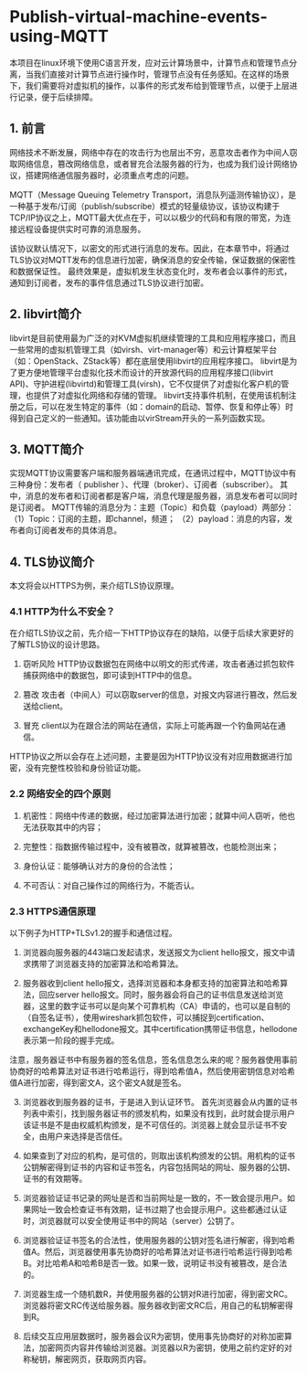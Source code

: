 # Publish-virtual-machine-events-using-MQTT
本项目在linux环境下使用C语言开发，应对云计算场景中，计算节点和管理节点分离，当我们直接对计算节点进行操作时，管理节点没有任务感知。在这样的场景下，我们需要将对虚拟机的操作，以事件的形式发布给到管理节点，以便于上层进行记录，便于后续排障。

## 1. 前言
网络技术不断发展，网络中存在的攻击行为也层出不穷，恶意攻击者作为中间人窃取网络信息，篡改网络信息，或者冒充合法服务器的行为，也成为我们设计网络协议，搭建网络通信服务器时，必须重点考虑的问题。

MQTT（Message Queuing Telemetry Transport，消息队列遥测传输协议），是一种基于发布/订阅（publish/subscribe）模式的轻量级协议，该协议构建于TCP/IP协议之上，MQTT最大优点在于，可以以极少的代码和有限的带宽，为连接远程设备提供实时可靠的消息服务。

该协议默认情况下，以密文的形式进行消息的发布。因此，在本章节中，将通过TLS协议对MQTT发布的信息进行加密，确保消息的安全传输，保证数据的保密性和数据保证性。
最终效果是，虚拟机发生状态变化时，发布者会以事件的形式，通知到订阅者，发布的事件信息通过TLS协议进行加密。

## 2. libvirt简介
libvirt是目前使用最为广泛的对KVM虚拟机继续管理的工具和应用程序接口，而且一些常用的虚拟机管理工具（如virsh、virt-manager等）和云计算框架平台（如：OpenStack、ZStack等）都在底层使用libvirt的应用程序接口。
libvirt是为了更方便地管理平台虚拟化技术而设计的开放源代码的应用程序接口(libvirt API)、守护进程(libvirtd)和管理工具(virsh)，它不仅提供了对虚拟化客户机的管理，也提供了对虚拟化网络和存储的管理。
libvirt支持事件机制，在使用该机制注册之后，可以在发生特定的事件（如：domain的启动、暂停、恢复和停止等）时得到自己定义的一些通知。该功能由以virStream开头的一系列函数实现。

## 3. MQTT简介
实现MQTT协议需要客户端和服务器端通讯完成，在通讯过程中，MQTT协议中有三种身份：发布者（ publisher ）、代理（broker）、订阅者（subscriber）。
其中，消息的发布者和订阅者都是客户端，消息代理是服务器，消息发布者可以同时是订阅者。
MQTT传输的消息分为：主题（Topic）和负载（payload）两部分：
（1）Topic：订阅的主题，即channel，频道；
（2）payload：消息的内容，发布者向订阅者发布的具体消息。

## 4. TLS协议简介
本文将会以HTTPS为例，来介绍TLS协议原理。
### 4.1 HTTP为什么不安全？
在介绍TLS协议之前，先介绍一下HTTP协议存在的缺陷，以便于后续大家更好的了解TLS协议的设计思路。
1) 窃听风险
HTTP协议数据包在网络中以明文的形式传递，攻击者通过抓包软件捕获网络中的数据包，即可读到HTTP中的信息。
 
2) 篡改
攻击者（中间人）可以窃取server的信息，对报文内容进行篡改，然后发送给client。
 
3) 冒充
client以为在跟合法的网站在通信，实际上可能再跟一个钓鱼网站在通信。
 
HTTP协议之所以会存在上述问题，主要是因为HTTP协议没有对应用数据进行加密，没有完整性校验和身份验证功能。

### 2.2 网络安全的四个原则
1) 机密性：网络中传递的数据，经过加密算法进行加密；就算中间人窃听，他也无法获取其中的内容；

2) 完整性：指数据传输过程中，没有被篡改，就算被篡改，也能检测出来；

3) 身份认证：能够确认对方的身份的合法性；

4) 不可否认：对自己操作过的网络行为，不能否认。

### 2.3 HTTPS通信原理
以下例子为HTTP+TLSv1.2的握手和通信过程。

1) 浏览器向服务器的443端口发起请求，发送报文为client hello报文，报文中请求携带了浏览器支持的加密算法和哈希算法。 

2) 服务器收到client hello报文，选择浏览器和本身都支持的加密算法和哈希算法，回应server hello报文。同时，服务器会将自己的证书信息发送给浏览器，这里的数字证书可以是向某个可靠机构（CA）申请的，也可以是自制的（自签名证书），使用wireshark抓包软件，可以捕捉到certification、exchangeKey和hellodone报文。其中certification携带证书信息，hellodone表示第一阶段的握手完成。

注意，服务器证书中有服务器的签名信息，签名信息怎么来的呢？服务器使用事前协商好的哈希算法对证书进行哈希运行，得到哈希值A，然后使用密钥信息对哈希值A进行加密，得到密文A，这个密文A就是签名。

3) 浏览器收到服务器的证书，于是进入到认证环节。 首先浏览器会从内置的证书列表中索引，找到服务器证书的颁发机构，如果没有找到，此时就会提示用户该证书是不是由权威机构颁发，是不可信任的。浏览器上就会显示证书不安全，由用户来选择是否信任。

4) 如果查到了对应的机构，是可信的，则取出该机构颁发的公钥。用机构的证书公钥解密得到证书的内容和证书签名，内容包括网站的网址、服务器的公钥、证书的有效期等。

5) 浏览器验证证书记录的网址是否和当前网址是一致的，不一致会提示用户。如果网址一致会检查证书有效期，证书过期了也会提示用户。这些都通过认证时，浏览器就可以安全使用证书中的网站（server）公钥了。

6) 浏览器验证证书签名的合法性，使用服务器的公钥对签名进行解密，得到哈希值A。然后，浏览器使用事先协商好的哈希算法对证书进行哈希运行得到哈希B。对比哈希A和哈希B是否一致。如果一致，说明证书没有被篡改，是合法的。

7) 浏览器生成一个随机数R，并使用服务器的公钥对R进行加密，得到密文RC。浏览器将密文RC传送给服务器。服务器收到密文RC后，用自己的私钥解密得到R。
 
8) 后续交互应用层数据时，服务器会议R为密钥，使用事先协商好的对称加密算法，加密网页内容并传输给浏览器。浏览器以R为密钥，使用之前约定好的对称秘钥，解密网页，获取网页内容。
